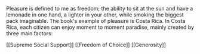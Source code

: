 Pleasure is defined to me as freedom; the ability to sit at the sun and have a lemonade in one hand, a lighter in your other, while smoking the biggest pack imaginable. The book's example of pleasure is Costa Rica. In Costa Rica, each citizen can enjoy moment to moment paradise, mainly created by three main factors:

[[Supreme Social Support]]
[[Freedom of Choice]]
[[Generosity]]
